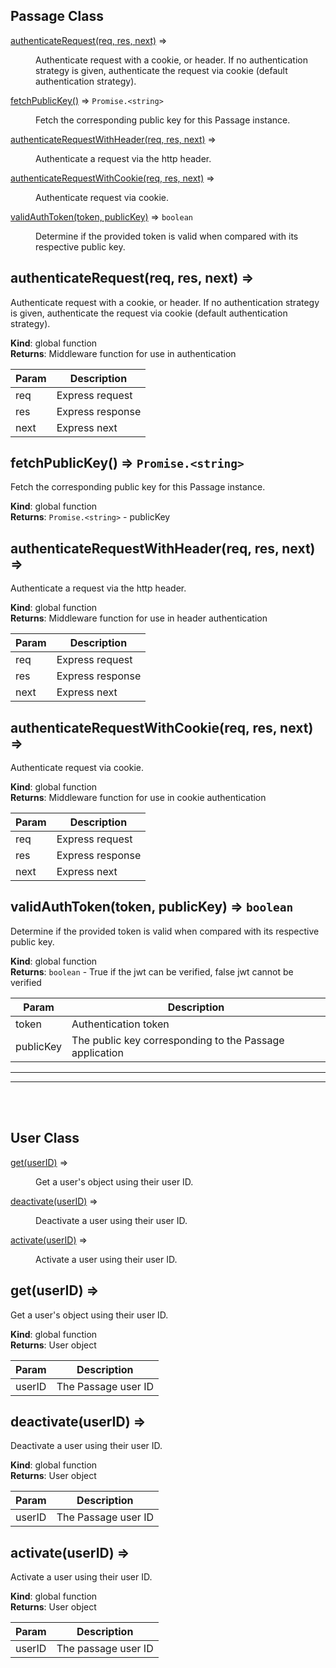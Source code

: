 ## Passage Class

<dl>
<dt><a href="#authenticateRequest">authenticateRequest(req, res, next)</a> ⇒</dt>
<dd><p>Authenticate request with a cookie, or header. If no authentication
strategy is given, authenticate the request via cookie (default
authentication strategy).</p>
</dd>
<dt><a href="#fetchPublicKey">fetchPublicKey()</a> ⇒ <code>Promise.&lt;string&gt;</code></dt>
<dd><p>Fetch the corresponding public key for this Passage instance.</p>
</dd>
<dt><a href="#authenticateRequestWithHeader">authenticateRequestWithHeader(req, res, next)</a> ⇒</dt>
<dd><p>Authenticate a request via the http header.</p>
</dd>
<dt><a href="#authenticateRequestWithCookie">authenticateRequestWithCookie(req, res, next)</a> ⇒</dt>
<dd><p>Authenticate request via cookie.</p>
</dd>
<dt><a href="#validAuthToken">validAuthToken(token, publicKey)</a> ⇒ <code>boolean</code></dt>
<dd><p>Determine if the provided token is valid when compared with its
respective public key.</p>
</dd>
</dl>

<a name="authenticateRequest"></a>

## authenticateRequest(req, res, next) ⇒

Authenticate request with a cookie, or header. If no authentication
strategy is given, authenticate the request via cookie (default
authentication strategy).

**Kind**: global function  
**Returns**: Middleware function for use in authentication

| Param | Description      |
| ----- | ---------------- |
| req   | Express request  |
| res   | Express response |
| next  | Express next     |

<a name="fetchPublicKey"></a>

## fetchPublicKey() ⇒ <code>Promise.&lt;string&gt;</code>

Fetch the corresponding public key for this Passage instance.

**Kind**: global function  
**Returns**: <code>Promise.&lt;string&gt;</code> - publicKey  
<a name="authenticateRequestWithHeader"></a>

## authenticateRequestWithHeader(req, res, next) ⇒

Authenticate a request via the http header.

**Kind**: global function  
**Returns**: Middleware function for use in header authentication

| Param | Description      |
| ----- | ---------------- |
| req   | Express request  |
| res   | Express response |
| next  | Express next     |

<a name="authenticateRequestWithCookie"></a>

## authenticateRequestWithCookie(req, res, next) ⇒

Authenticate request via cookie.

**Kind**: global function  
**Returns**: Middleware function for use in cookie authentication

| Param | Description      |
| ----- | ---------------- |
| req   | Express request  |
| res   | Express response |
| next  | Express next     |

<a name="validAuthToken"></a>

## validAuthToken(token, publicKey) ⇒ <code>boolean</code>

Determine if the provided token is valid when compared with its
respective public key.

**Kind**: global function  
**Returns**: <code>boolean</code> - True if the jwt can be verified, false jwt cannot be verified

| Param     | Description                                             |
| --------- | ------------------------------------------------------- |
| token     | Authentication token                                    |
| publicKey | The public key corresponding to the Passage application |

<hr />
<hr /><br/><br/>

## User Class

<dl>
<dt><a href="#get">get(userID)</a> ⇒</dt>
<dd><p>Get a user&#39;s object using their user ID.</p>
</dd>
<dt><a href="#deactivate">deactivate(userID)</a> ⇒</dt>
<dd><p>Deactivate a user using their user ID.</p>
</dd>
<dt><a href="#activate">activate(userID)</a> ⇒</dt>
<dd><p>Activate a user using their user ID.</p>
</dd>
</dl>

<a name="get"></a>

## get(userID) ⇒

Get a user's object using their user ID.

**Kind**: global function  
**Returns**: User object

| Param  | Description         |
| ------ | ------------------- |
| userID | The Passage user ID |

<a name="deactivate"></a>

## deactivate(userID) ⇒

Deactivate a user using their user ID.

**Kind**: global function  
**Returns**: User object

| Param  | Description         |
| ------ | ------------------- |
| userID | The Passage user ID |

<a name="activate"></a>

## activate(userID) ⇒

Activate a user using their user ID.

**Kind**: global function  
**Returns**: User object

| Param  | Description         |
| ------ | ------------------- |
| userID | The passage user ID |
